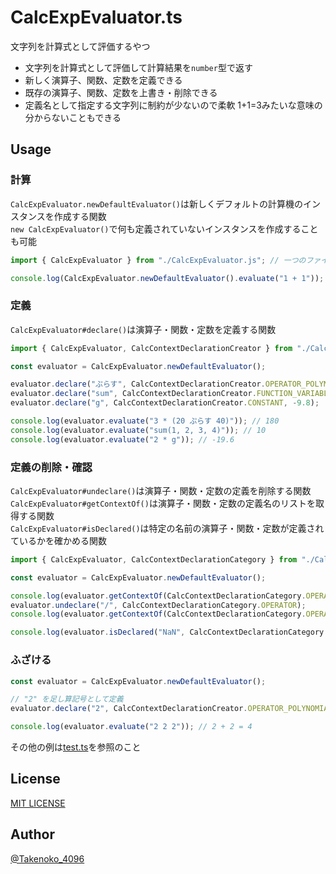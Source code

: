 # CalcExpEvaluator.ts

文字列を計算式として評価するやつ

- 文字列を計算式として評価して計算結果を`number`型で返す
- 新しく演算子、関数、定数を定義できる
- 既存の演算子、関数、定数を上書き・削除できる
- 定義名として指定する文字列に制約が少ないので柔軟 1+1=3みたいな意味の分からないこともできる

## Usage

### 計算
`CalcExpEvaluator.newDefaultEvaluator()`は新しくデフォルトの計算機のインスタンスを作成する関数
<br>`new CalcExpEvaluator()`で何も定義されていないインスタンスを作成することも可能

```ts
import { CalcExpEvaluator } from "./CalcExpEvaluator.js"; // 一つのファイルに全部まとめてある

console.log(CalcExpEvaluator.newDefaultEvaluator().evaluate("1 + 1")); // 2
```

### 定義
`CalcExpEvaluator#declare()`は演算子・関数・定数を定義する関数

```ts
import { CalcExpEvaluator, CalcContextDeclarationCreator } from "./CalcExpEvaluator.js";

const evaluator = CalcExpEvaluator.newDefaultEvaluator();

evaluator.declare("ぷらす", CalcContextDeclarationCreator.OPERATOR_POLYNOMIAL, (x, y) => x + y);
evaluator.declare("sum", CalcContextDeclarationCreator.FUNCTION_VARIABLE_LENGTH_ARGS, args => args.reduce((x, y) => x + y));
evaluator.declare("g", CalcContextDeclarationCreator.CONSTANT, -9.8);

console.log(evaluator.evaluate("3 * (20 ぷらす 40)")); // 180
console.log(evaluator.evaluate("sum(1, 2, 3, 4)")); // 10
console.log(evaluator.evaluate("2 * g")); // -19.6
```

### 定義の削除・確認
`CalcExpEvaluator#undeclare()`は演算子・関数・定数の定義を削除する関数
<br>`CalcExpEvaluator#getContextOf()`は演算子・関数・定数の定義名のリストを取得する関数
<br>`CalcExpEvaluator#isDeclared()`は特定の名前の演算子・関数・定数が定義されているかを確かめる関数

```ts
import { CalcExpEvaluator, CalcContextDeclarationCategory } from "./CalcExpEvaluator.js";

const evaluator = CalcExpEvaluator.newDefaultEvaluator();

console.log(evaluator.getContextOf(CalcContextDeclarationCategory.OPERATOR)); // [+, -, *, /, %, ...]
evaluator.undeclare("/", CalcContextDeclarationCategory.OPERATOR);
console.log(evaluator.getContextOf(CalcContextDeclarationCategory.OPERATOR)); // [+, -, *, %, ...]

console.log(evaluator.isDeclared("NaN", CalcContextDeclarationCategory.CONSTANT)); // true
```

### ふざける

```ts
const evaluator = CalcExpEvaluator.newDefaultEvaluator();

// "2" を足し算記号として定義
evaluator.declare("2", CalcContextDeclarationCreator.OPERATOR_POLYNOMIAL, (x, y) => x + y);

console.log(evaluator.evaluate("2 2 2")); // 2 + 2 = 4
```

その他の例は[test.ts](./src/test.ts)を参照のこと

## License
[MIT LICENSE](/LICENSE)

## Author
[@Takenoko_4096](https://x.com/Takenoko_4096)
